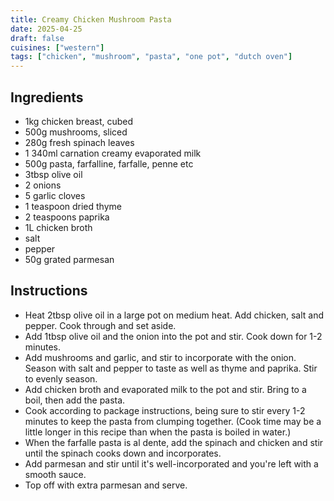 ```yaml
---
title: Creamy Chicken Mushroom Pasta
date: 2025-04-25
draft: false
cuisines: ["western"]
tags: ["chicken", "mushroom", "pasta", "one pot", "dutch oven"]
---
```


## Ingredients
- 1kg chicken breast, cubed
- 500g mushrooms, sliced
- 280g fresh spinach leaves
- 1 340ml carnation creamy evaporated milk
- 500g pasta, farfalline, farfalle, penne etc
- 3tbsp olive oil
- 2 onions
- 5 garlic cloves
- 1 teaspoon dried thyme
- 2 teaspoons paprika
- 1L chicken broth
- salt
- pepper
- 50g grated parmesan

## Instructions
- Heat 2tbsp olive oil in a large pot on medium heat. Add chicken, salt and pepper. Cook through and set aside.
- Add 1tbsp olive oil and the onion into the pot and stir. Cook down for 1-2 minutes.
- Add mushrooms and garlic, and stir to incorporate with the onion. Season with salt and pepper to taste as well as thyme and paprika. Stir to evenly season.
- Add chicken broth and evaporated milk to the pot and stir. Bring to a boil, then add the pasta.
- Cook according to package instructions, being sure to stir every 1-2 minutes to keep the pasta from clumping together. (Cook time may be a little longer in this recipe than when the pasta is boiled in water.)
- When the farfalle pasta is al dente, add the spinach and chicken and stir until the spinach cooks down and incorporates.
- Add parmesan and stir until it's well-incorporated and you're left with a smooth sauce.
- Top off with extra parmesan and serve.


